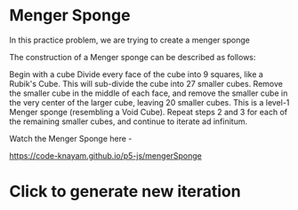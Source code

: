 # Menger Sponge

In this practice problem, we are trying to create a menger sponge

The construction of a Menger sponge can be described as follows:

Begin with a cube
Divide every face of the cube into 9 squares, like a Rubik's Cube. This will sub-divide the cube into 27 smaller cubes.
Remove the smaller cube in the middle of each face, and remove the smaller cube in the very center of the larger cube, leaving 20 smaller cubes. This is a level-1 Menger sponge (resembling a Void Cube).
Repeat steps 2 and 3 for each of the remaining smaller cubes, and continue to iterate ad infinitum.



Watch the Menger Sponge here -

https://code-knayam.github.io/p5-js/mengerSponge

# Click to generate new iteration
